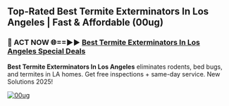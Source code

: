 ## Top-Rated Best Termite Exterminators In Los Angeles | Fast & Affordable (00ug)

<h3>🐜 ACT NOW 🌐==►► <a href="https://tinyurl.com/2dysvsjj" rel="nofollow">Best Termite Exterminators In Los Angeles Special Deals</a></h3>

**Best Termite Exterminators In Los Angeles** eliminates rodents, bed bugs, and termites in LA homes. Get free inspections + same-day service. New Solutions 2025!

[![00ug](https://i.imgur.com/JCYaghj.jpeg)](https://tinyurl.com/2dysvsjj)
